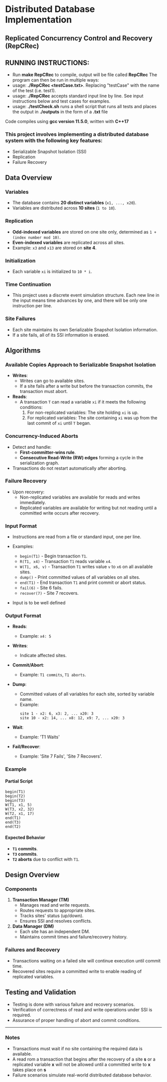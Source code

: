 # Distributed Database Implementation

## Replicated Concurrency Control and Recovery (RepCRec)

## RUNNING INSTRUCTIONS:
- Run **make RepCRec** to compile, output will be file called **RepCRec**
The program can then be run in multiple ways:
 - usage: **./RepCRec <testCase.txt>**. Replacing "testCase" with the name of the test (i.e. test1).
 - usage: **./RepCRec** accepts standard input line by line. See input instructions below and test cases for examples.
 - usage: **./testCheck.sh** runs a shell script that runs all tests and places the output in **./outputs** in the form of a **.txt** file
   
Code compiles using **gcc version 11.5.0**, written with **C++17**


### This project involves implementing a distributed database system with the following key features:

- Serializable Snapshot Isolation (SSI)
- Replication
- Failure Recovery

## Data Overview

### Variables
- The database contains **20 distinct variables** (`x1, ..., x20`).
- Variables are distributed across **10 sites** (`1 to 10`).

### Replication
- **Odd-indexed variables** are stored on one site only, determined as `1 + (index number mod 10)`.
- **Even-indexed variables** are replicated across all sites.
- Example: `x3` and `x13` are stored on **site 4**.

### Initialization
- Each variable `xi` is initialized to `10 * i`.

### Time Continuation
- This project uses a discrete event simulation structure. Each new line in the input means time advances by one, and there will be only one instruction per line.

### Site Failures
- Each site maintains its own Serializable Snapshot Isolation information.
- If a site fails, all of its SSI information is erased.


## Algorithms

### Available Copies Approach to Serializable Snapshot Isolation
- **Writes**:
  - Writes can go to available sites.
  - If a site fails after a write but before the transaction commits, the transaction must abort.
- **Reads**:
  - A transaction `T` can read a variable `xi` if it meets the following conditions:
    1. For non-replicated variables: The site holding `xi` is up.
    2. For replicated variables: The site containing `xi` was up from the last commit of `xi` until `T` began.

### Concurrency-Induced Aborts
- Detect and handle:
  - **First-committer-wins rule**.
  - **Consecutive Read-Write (RW) edges** forming a cycle in the serialization graph.
- Transactions do not restart automatically after aborting.

### Failure Recovery
- Upon recovery:
  - Non-replicated variables are available for reads and writes immediately.
  - Replicated variables are available for writing but not reading until a committed write occurs after recovery.

### Input Format
- Instructions are read from a file or standard input, one per line.
- Examples:
  - `begin(T1)` - Begin transaction `T1`.
  - `R(T1, x4)` - Transaction `T1` reads variable `x4`.
  - `W(T1, x6, v)` - Transaction `T1` writes value `v` to `x6` on all available sites.
  - `dump()` - Print committed values of all variables on all sites.
  - `end(T1)` - End transaction `T1` and print commit or abort status.
  - `fail(6)` - Site 6 fails.
  - `recover(7)` - Site 7 recovers.
    
- Input is to be well defined

### Output Format
- **Reads**:
  - Example: `x4: 5`
- **Writes**:
  - Indicate affected sites.
- **Commit/Abort**:
  - Example: `T1 commits`, `T1 aborts`.
- **Dump**:
  - Committed values of all variables for each site, sorted by variable name.
  - Example:
    ```
    site 1 - x2: 6, x3: 2, ... x20: 3
    site 10 - x2: 14, ... x8: 12, x9: 7, ... x20: 3
    ```
- **Wait**:
  - Example: 'T1 Waits'
    
- **Fail/Recover**:
  - Example: 'Site 7 Fails', 'Site 7 Recovers'.

### Example

#### Partial Script
```plaintext
begin(T1)
begin(T2)
begin(T3)
W(T1, x1, 5)
W(T3, x2, 32)
W(T2, x1, 17)
end(T1)
end(T3)
end(T2)
```

#### Expected Behavior
- **`T1` commits**.
- **`T3` commits**.
- **`T2` aborts** due to conflict with `T1`.

## Design Overview

### Components
1. **Transaction Manager (TM)**
   - Manages read and write requests.
   - Routes requests to appropriate sites.
   - Tracks sites' status (up/down).
   - Ensures SSI and resolves conflicts.
2. **Data Manager (DM)**
   - Each site has an independent DM.
   - Maintains commit times and failure/recovery history.

### Failures and Recovery
- Transactions waiting on a failed site will continue execution until commit time.
- Recovered sites require a committed write to enable reading of replicated variables.


## Testing and Validation
- Testing is done with various failure and recovery scenarios.
- Verification of correctness of read and write operations under SSI is required.
- Assurance of proper handling of abort and commit conditions.

---

### Notes
- Transactions must wait if no site containing the required data is available.
- A read rom a transaction that begins after the recovery of a site **s** or a replicated variable **x** will not be allowed until a committed write to **x** takes place on **s**
- Failure scenarios simulate real-world distributed database behavior.

